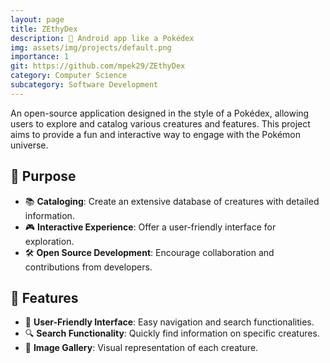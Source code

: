 ```yaml
---
layout: page
title: ZEthyDex
description: 📱 Android app like a Pokédex
img: assets/img/projects/default.png
importance: 1
git: https://github.com/mpek29/ZEthyDex
category: Computer Science
subcategory: Software Development
---
```



An open-source application designed in the style of a Pokédex, allowing users to explore and catalog various creatures and features. This project aims to provide a fun and interactive way to engage with the Pokémon universe.

## 🎯 Purpose

- 📚 **Cataloging**: Create an extensive database of creatures with detailed information.
- 🎮 **Interactive Experience**: Offer a user-friendly interface for exploration.
- 🛠️ **Open Source Development**: Encourage collaboration and contributions from developers.

## 📝 Features

- 🌟 **User-Friendly Interface**: Easy navigation and search functionalities.
- 🔍 **Search Functionality**: Quickly find information on specific creatures.
- 📸 **Image Gallery**: Visual representation of each creature.

